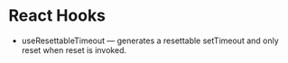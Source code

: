 # React Hooks

- useResettableTimeout &mdash; generates a resettable setTimeout and only reset when reset is invoked.
